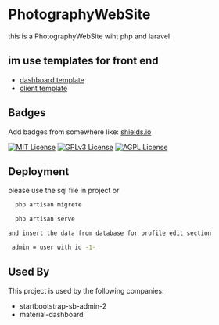 
# PhotographyWebSite

this is a PhotographyWebSite wiht php and laravel


## im use  templates for front end

 - [dashboard template](https://github.com/startbootstrap/startbootstrap-sb-admin-2)
 - [client template](https://github.com/creativetimofficial/material-dashboard)


## Badges

Add badges from somewhere like: [shields.io](https://shields.io/)

[![MIT License](https://img.shields.io/badge/License-MIT-green.svg)](https://choosealicense.com/licenses/mit/)
[![GPLv3 License](https://img.shields.io/badge/License-GPL%20v3-yellow.svg)](https://opensource.org/licenses/)
[![AGPL License](https://img.shields.io/badge/license-AGPL-blue.svg)](http://www.gnu.org/licenses/agpl-3.0)


## Deployment

please use the sql file in project or

```bash
  php artisan migrete
```

```bash
  php artisan serve
```
```bash
and insert the data from database for profile edit section
```
```bash
 admin = user with id -1-
```
## Used By

This project is used by the following companies:

- startbootstrap-sb-admin-2
- material-dashboard

